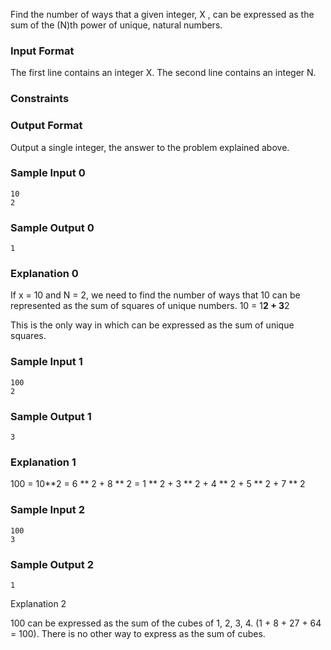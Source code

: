 Find the number of ways that a given integer, X , can be expressed as the sum of the (N)th power of unique, natural numbers.

### Input Format

The first line contains an integer X. 
The second line contains an integer N.

### Constraints


### Output Format

Output a single integer, the answer to the problem explained above.

### Sample Input 0
```
10
2
```
### Sample Output 0
```
1
```

### Explanation 0

If x = 10 and  N = 2, we need to find the number of ways that 10 can be represented as the sum of squares of unique numbers.
10 = 1**2 + 3**2

This is the only way in which  can be expressed as the sum of unique squares.

### Sample Input 1

```
100
2
```

### Sample Output 1
```
3
```

### Explanation 1
100 = 10**2 = 6 ** 2 + 8 ** 2 = 1 ** 2 + 3 ** 2 + 4 ** 2 + 5 ** 2 + 7 ** 2

### Sample Input 2

```
100
3
```

### Sample Output 2

```
1
```

Explanation 2

100 can be expressed as the sum of the cubes of 1, 2, 3, 4. 
(1 + 8 + 27 + 64 = 100). There is no other way to express  as the sum of cubes.